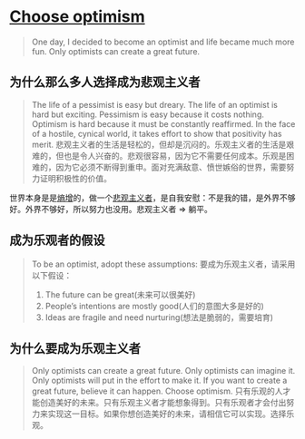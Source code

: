 # [Choose optimism](https://stephango.com/optimism)
> One day, I decided to become an optimist and life became much more fun.
> Only optimists can create a great future. 

## 为什么那么多人选择成为悲观主义者
> The life of a pessimist is easy but dreary. The life of an optimist is hard but exciting. Pessimism is easy because it costs nothing. Optimism is hard because it must be constantly reaffirmed. In the face of a hostile, cynical world, it takes effort to show that positivity has merit.
> 悲观主义者的生活是轻松的，但却是沉闷的。乐观主义者的生活是艰难的，但也是令人兴奋的。悲观很容易，因为它不需要任何成本。乐观是困难的，因为它必须不断得到重申。面对充满敌意、愤世嫉俗的世界，需要努力证明积极性的价值。

世界本身是是[熵增](../../../2-mind/terms/entropy-increase.md)的，做一个[悲观主义者](../../../2-mind/terms/pessimism.md)，是自我安慰：不是我的错，是外界不够好。外界不够好，所以努力也没用。悲观主义者 => 躺平。

## 成为乐观者的假设
> To be an optimist, adopt these assumptions:
> 要成为乐观主义者，请采用以下假设：
> 1. The future can be great(未来可以很美好)
> 2. People’s intentions are mostly good(人们的意图大多是好的)
> 3. Ideas are fragile and need nurturing(想法是脆弱的，需要培育)

## 为什么要成为乐观主义者
> Only optimists can create a great future. Only optimists can imagine it. Only optimists will put in the effort to make it. If you want to create a great future, believe it can happen. Choose optimism.
> 只有乐观的人才能创造美好的未来。只有乐观主义者才能想象得到。只有乐观者才会付出努力来实现这一目标。如果你想创造美好的未来，请相信它可以实现。选择乐观。
